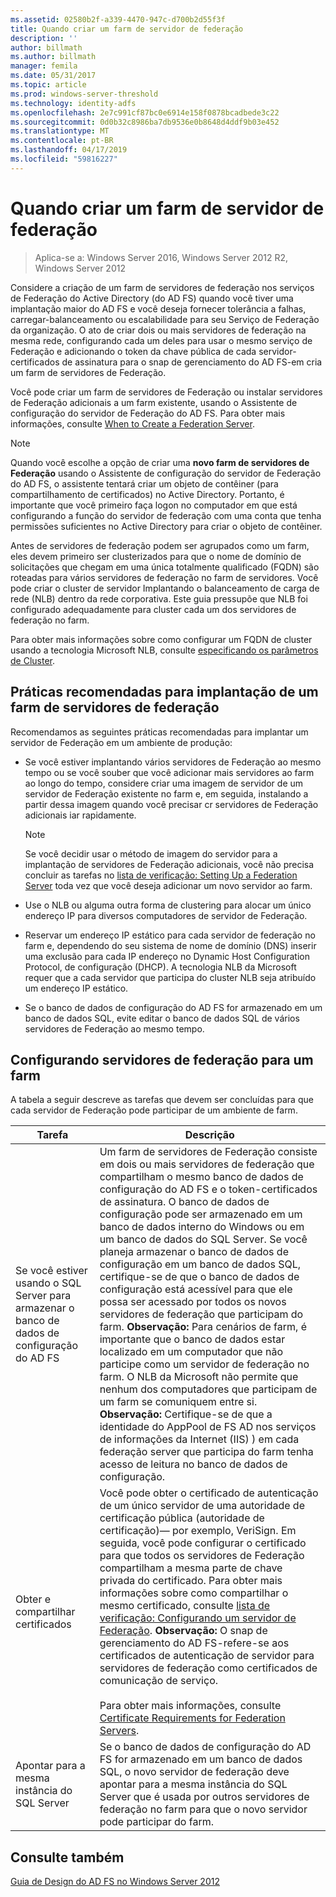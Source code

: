 ```yaml
---
ms.assetid: 02580b2f-a339-4470-947c-d700b2d55f3f
title: Quando criar um farm de servidor de federação
description: ''
author: billmath
ms.author: billmath
manager: femila
ms.date: 05/31/2017
ms.topic: article
ms.prod: windows-server-threshold
ms.technology: identity-adfs
ms.openlocfilehash: 2e7c991cf87bc0e6914e158f0878bcadbede3c22
ms.sourcegitcommit: 0d0b32c8986ba7db9536e0b8648d4ddf9b03e452
ms.translationtype: MT
ms.contentlocale: pt-BR
ms.lasthandoff: 04/17/2019
ms.locfileid: "59816227"
---
```

# <a name="when-to-create-a-federation-server-farm"></a>Quando criar um farm de servidor de federação

>Aplica-se a: Windows Server 2016, Windows Server 2012 R2, Windows Server 2012

Considere a criação de um farm de servidores de federação nos serviços de Federação do Active Directory \(do AD FS\) quando você tiver uma implantação maior do AD FS e você deseja fornecer tolerância a falhas, carregar\-balanceamento ou escalabilidade para seu Serviço de Federação da organização. O ato de criar dois ou mais servidores de federação na mesma rede, configurando cada um deles para usar o mesmo serviço de Federação e adicionando o token da chave pública de cada servidor\-certificados de assinatura para o snap de gerenciamento do AD FS\-em cria um farm de servidores de Federação.  
  
Você pode criar um farm de servidores de Federação ou instalar servidores de Federação adicionais a um farm existente, usando o Assistente de configuração do servidor de Federação do AD FS. Para obter mais informações, consulte [When to Create a Federation Server](When-to-Create-a-Federation-Server.md).  
  
> [!NOTE]  
> Quando você escolhe a opção de criar uma **novo farm de servidores de Federação** usando o Assistente de configuração do servidor de Federação do AD FS, o assistente tentará criar um objeto de contêiner \(para compartilhamento de certificados\) no Active Directory. Portanto, é importante que você primeiro faça logon no computador em que está configurando a função do servidor de federação com uma conta que tenha permissões suficientes no Active Directory para criar o objeto de contêiner.  
  
Antes de servidores de federação podem ser agrupados como um farm, eles devem primeiro ser clusterizados para que o nome de domínio de solicitações que chegam em uma única totalmente qualificado \(FQDN\) são roteadas para vários servidores de federação no farm de servidores. Você pode criar o cluster de servidor Implantando o balanceamento de carga de rede \(NLB\) dentro da rede corporativa. Este guia pressupõe que NLB foi configurado adequadamente para cluster cada um dos servidores de federação no farm.  
  
Para obter mais informações sobre como configurar um FQDN de cluster usando a tecnologia Microsoft NLB, consulte [especificando os parâmetros de Cluster](https://go.microsoft.com/fwlink/?LinkID=74651).  
  
## <a name="best-practices-for-deploying-a-federation-server-farm"></a>Práticas recomendadas para implantação de um farm de servidores de federação  
Recomendamos as seguintes práticas recomendadas para implantar um servidor de Federação em um ambiente de produção:  
  
-   Se você estiver implantando vários servidores de Federação ao mesmo tempo ou se você souber que você adicionar mais servidores ao farm ao longo do tempo, considere criar uma imagem de servidor de um servidor de Federação existente no farm e, em seguida, instalando a partir dessa imagem quando você precisar cr servidores de Federação adicionais iar rapidamente.  
  
    > [!NOTE]  
    > Se você decidir usar o método de imagem do servidor para a implantação de servidores de Federação adicionais, você não precisa concluir as tarefas no [lista de verificação: Setting Up a Federation Server](../../ad-fs/deployment/Checklist--Setting-Up-a-Federation-Server.md) toda vez que você deseja adicionar um novo servidor ao farm.  
  
-   Use o NLB ou alguma outra forma de clustering para alocar um único endereço IP para diversos computadores de servidor de Federação.  
  
-   Reservar um endereço IP estático para cada servidor de federação no farm e, dependendo do seu sistema de nome de domínio \(DNS\) inserir uma exclusão para cada IP endereço no Dynamic Host Configuration Protocol, de configuração \(DHCP\). A tecnologia NLB da Microsoft requer que a cada servidor que participa do cluster NLB seja atribuído um endereço IP estático.  
  
-   Se o banco de dados de configuração do AD FS for armazenado em um banco de dados SQL, evite editar o banco de dados SQL de vários servidores de Federação ao mesmo tempo.  
  
## <a name="configuring-federation-servers-for-a-farm"></a>Configurando servidores de federação para um farm  
A tabela a seguir descreve as tarefas que devem ser concluídas para que cada servidor de Federação pode participar de um ambiente de farm.  
  
|Tarefa|Descrição|  
|--------|---------------|  
|Se você estiver usando o SQL Server para armazenar o banco de dados de configuração do AD FS|Um farm de servidores de Federação consiste em dois ou mais servidores de federação que compartilham o mesmo banco de dados de configuração do AD FS e o token\-certificados de assinatura. O banco de dados de configuração pode ser armazenado em um banco de dados interno do Windows ou em um banco de dados do SQL Server. Se você planeja armazenar o banco de dados de configuração em um banco de dados SQL, certifique-se de que o banco de dados de configuração está acessível para que ele possa ser acessado por todos os novos servidores de federação que participam do farm. **Observação:** Para cenários de farm, é importante que o banco de dados estar localizado em um computador que não participe como um servidor de federação no farm. O NLB da Microsoft não permite que nenhum dos computadores que participam de um farm se comuniquem entre si. **Observação:** Certifique-se de que a identidade do AppPool de FS AD nos serviços de informações da Internet \(IIS\) \) em cada federação server que participa do farm tenha acesso de leitura no banco de dados de configuração.|  
|Obter e compartilhar certificados|Você pode obter o certificado de autenticação de um único servidor de uma autoridade de certificação pública \(autoridade de certificação\)— por exemplo, VeriSign. Em seguida, você pode configurar o certificado para que todos os servidores de Federação compartilham a mesma parte de chave privada do certificado. Para obter mais informações sobre como compartilhar o mesmo certificado, consulte [lista de verificação: Configurando um servidor de Federação](../../ad-fs/deployment/Checklist--Setting-Up-a-Federation-Server.md). **Observação:** O snap de gerenciamento do AD FS\-refere-se aos certificados de autenticação de servidor para servidores de federação como certificados de comunicação de serviço.<br /><br />Para obter mais informações, consulte [Certificate Requirements for Federation Servers](Certificate-Requirements-for-Federation-Servers.md).|  
|Apontar para a mesma instância do SQL Server|Se o banco de dados de configuração do AD FS for armazenado em um banco de dados SQL, o novo servidor de federação deve apontar para a mesma instância do SQL Server que é usada por outros servidores de federação no farm para que o novo servidor pode participar do farm.|  
  
## <a name="see-also"></a>Consulte também
[Guia de Design do AD FS no Windows Server 2012](AD-FS-Design-Guide-in-Windows-Server-2012.md)
